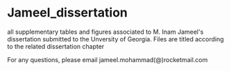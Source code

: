 # Jameel_dissertation

all supplementary tables and figures associated to M. Inam Jameel's dissertation submitted to the Unversity of Georgia. Files are titled according to the related dissertation chapter

For any questions, please email jameel.mohammad(@)rocketmail.com
